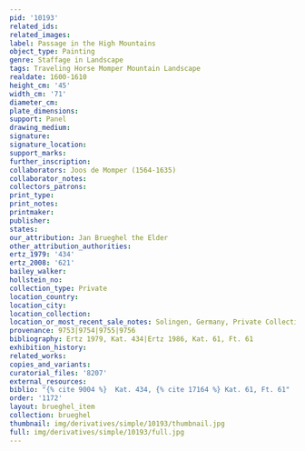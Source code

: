 ```yaml
---
pid: '10193'
related_ids: 
related_images: 
label: Passage in the High Mountains
object_type: Painting
genre: Staffage in Landscape
tags: Traveling Horse Momper Mountain Landscape
realdate: 1600-1610
height_cm: '45'
width_cm: '71'
diameter_cm: 
plate_dimensions: 
support: Panel
drawing_medium: 
signature: 
signature_location: 
support_marks: 
further_inscription: 
collaborators: Joos de Momper (1564-1635)
collaborator_notes: 
collectors_patrons: 
print_type: 
print_notes: 
printmaker: 
publisher: 
states: 
our_attribution: Jan Brueghel the Elder
other_attribution_authorities: 
ertz_1979: '434'
ertz_2008: '621'
bailey_walker: 
hollstein_no: 
collection_type: Private
location_country: 
location_city: 
location_collection: 
location_or_most_recent_sale_notes: Solingen, Germany, Private Collection
provenance: 9753|9754|9755|9756
bibliography: Ertz 1979, Kat. 434|Ertz 1986, Kat. 61, Ft. 61
exhibition_history: 
related_works: 
copies_and_variants: 
curatorial_files: '8207'
external_resources: 
biblio: "{% cite 9004 %}  Kat. 434, {% cite 17164 %} Kat. 61, Ft. 61"
order: '1172'
layout: brueghel_item
collection: brueghel
thumbnail: img/derivatives/simple/10193/thumbnail.jpg
full: img/derivatives/simple/10193/full.jpg
---
```

